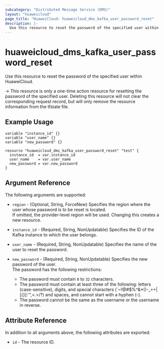 ```yaml
---
subcategory: "Distributed Message Service (DMS)"
layout: "huaweicloud"
page_title: "HuaweiCloud: huaweicloud_dms_kafka_user_password_reset"
description: |-
  Use this resource to reset the password of the specified user within HuaweiCloud.
---
```


# huaweicloud_dms_kafka_user_password_reset

Use this resource to reset the password of the specified user within HuaweiCloud.

-> This resource is only a one-time action resource for resetting the password of the specified user. Deleting this
   resource will not clear the corresponding request record, but will only remove the resource information from the
   tfstate file.

## Example Usage

```hcl  
variable "instance_id" {}
variable "user_name" {}
variable "new_password" {}

resource "huaweicloud_dms_kafka_user_password_reset" "test" {
  instance_id  = var.instance_id
  user_name    = var.user_name
  new_password = var.new_password
}
```

## Argument Reference

The following arguments are supported:

* `region` - (Optional, String, ForceNew) Specifies the region where the user whose password is
  to be reset is located.  
  If omitted, the provider-level region will be used. Changing this creates a new resource.

* `instance_id` - (Required, String, NonUpdatable) Specifies the ID of the Kafka instance to which the user belongs.

* `user_name` - (Required, String, NonUpdatable) Specifies the name of the user to reset the password.

* `new_password` - (Required, String, NonUpdatable) Specifies the new password of the user.  
  The password has the following restrictions:
  + The password must contain `8` to `32` characters.
  + The password must contain at least three of the following: letters (case-sensitive), digits, and special
    characters (`~!@#$%^&*()-_=+|[{}]:'",<.>/?) and spaces, and cannot start with a hyphen (-).
  + The password cannot be the same as the username or the username in reverse.

## Attribute Reference

In addition to all arguments above, the following attributes are exported:

* `id` - The resource ID.
